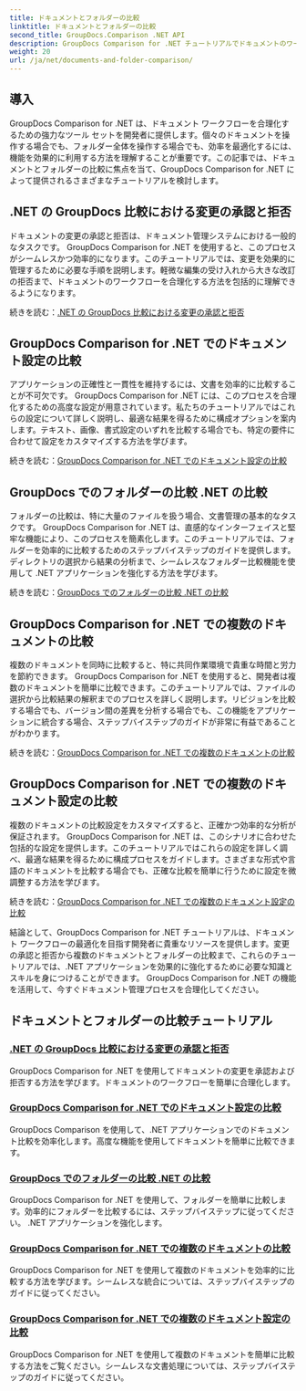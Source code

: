```yaml
---
title: ドキュメントとフォルダーの比較
linktitle: ドキュメントとフォルダーの比較
second_title: GroupDocs.Comparison .NET API
description: GroupDocs Comparison for .NET チュートリアルでドキュメントのワークフローを合理化する方法を学びます。変更を承認、拒否し、ドキュメントやフォルダーを簡単に比較します。
weight: 20
url: /ja/net/documents-and-folder-comparison/
---
```

## 導入

GroupDocs Comparison for .NET は、ドキュメント ワークフローを合理化するための強力なツール セットを開発者に提供します。個々のドキュメントを操作する場合でも、フォルダー全体を操作する場合でも、効率を最適化するには、機能を効果的に利用する方法を理解することが重要です。この記事では、ドキュメントとフォルダーの比較に焦点を当て、GroupDocs Comparison for .NET によって提供されるさまざまなチュートリアルを検討します。

## .NET の GroupDocs 比較における変更の承認と拒否

ドキュメントの変更の承認と拒否は、ドキュメント管理システムにおける一般的なタスクです。 GroupDocs Comparison for .NET を使用すると、このプロセスがシームレスかつ効率的になります。このチュートリアルでは、変更を効果的に管理するために必要な手順を説明します。軽微な編集の受け入れから大きな改訂の拒否まで、ドキュメントのワークフローを合理化する方法を包括的に理解できるようになります。

続きを読む：[.NET の GroupDocs 比較における変更の承認と拒否](./accept-reject-changes-dotnet/)

## GroupDocs Comparison for .NET でのドキュメント設定の比較

アプリケーションの正確性と一貫性を維持するには、文書を効率的に比較することが不可欠です。 GroupDocs Comparison for .NET には、このプロセスを合理化するための高度な設定が用意されています。私たちのチュートリアルではこれらの設定について詳しく説明し、最適な結果を得るために構成オプションを案内します。テキスト、画像、書式設定のいずれを比較する場合でも、特定の要件に合わせて設定をカスタマイズする方法を学びます。

続きを読む：[GroupDocs Comparison for .NET でのドキュメント設定の比較](./compare-documents-settings-dotnet/)

## GroupDocs でのフォルダーの比較 .NET の比較

フォルダーの比較は、特に大量のファイルを扱う場合、文書管理の基本的なタスクです。 GroupDocs Comparison for .NET は、直感的なインターフェイスと堅牢な機能により、このプロセスを簡素化します。このチュートリアルでは、フォルダーを効率的に比較するためのステップバイステップのガイドを提供します。ディレクトリの選択から結果の分析まで、シームレスなフォルダー比較機能を使用して .NET アプリケーションを強化する方法を学びます。

続きを読む：[GroupDocs でのフォルダーの比較 .NET の比較](./compare-folders-dotnet/)

## GroupDocs Comparison for .NET での複数のドキュメントの比較

複数のドキュメントを同時に比較すると、特に共同作業環境で貴重な時間と労力を節約できます。 GroupDocs Comparison for .NET を使用すると、開発者は複数のドキュメントを簡単に比較できます。このチュートリアルでは、ファイルの選択から比較結果の解釈までのプロセスを詳しく説明します。リビジョンを比較する場合でも、バージョン間の差異を分析する場合でも、この機能をアプリケーションに統合する場合、ステップバイステップのガイドが非常に有益であることがわかります。

続きを読む：[GroupDocs Comparison for .NET での複数のドキュメントの比較](./compare-multiple-documents-dotnet/)

## GroupDocs Comparison for .NET での複数のドキュメント設定の比較

複数のドキュメントの比較設定をカスタマイズすると、正確かつ効率的な分析が保証されます。 GroupDocs Comparison for .NET は、このシナリオに合わせた包括的な設定を提供します。このチュートリアルではこれらの設定を詳しく調べ、最適な結果を得るために構成プロセスをガイドします。さまざまな形式や言語のドキュメントを比較する場合でも、正確な比較を簡単に行うために設定を微調整する方法を学びます。

続きを読む：[GroupDocs Comparison for .NET での複数のドキュメント設定の比較](./compare-multiple-documents-settings-dotnet/)

結論として、GroupDocs Comparison for .NET チュートリアルは、ドキュメント ワークフローの最適化を目指す開発者に貴重なリソースを提供します。変更の承認と拒否から複数のドキュメントとフォルダーの比較まで、これらのチュートリアルでは、.NET アプリケーションを効果的に強化するために必要な知識とスキルを身につけることができます。 GroupDocs Comparison for .NET の機能を活用して、今すぐドキュメント管理プロセスを合理化してください。
## ドキュメントとフォルダーの比較チュートリアル
### [.NET の GroupDocs 比較における変更の承認と拒否](./accept-reject-changes-dotnet/)
GroupDocs Comparison for .NET を使用してドキュメントの変更を承認および拒否する方法を学びます。ドキュメントのワークフローを簡単に合理化します。
### [GroupDocs Comparison for .NET でのドキュメント設定の比較](./compare-documents-settings-dotnet/)
GroupDocs Comparison を使用して、.NET アプリケーションでのドキュメント比較を効率化します。高度な機能を使用してドキュメントを簡単に比較できます。
### [GroupDocs でのフォルダーの比較 .NET の比較](./compare-folders-dotnet/)
GroupDocs Comparison for .NET を使用して、フォルダーを簡単に比較します。効率的にフォルダーを比較するには、ステップバイステップに従ってください。 .NET アプリケーションを強化します。
### [GroupDocs Comparison for .NET での複数のドキュメントの比較](./compare-multiple-documents-dotnet/)
GroupDocs Comparison for .NET を使用して複数のドキュメントを効率的に比較する方法を学びます。シームレスな統合については、ステップバイステップのガイドに従ってください。
### [GroupDocs Comparison for .NET での複数のドキュメント設定の比較](./compare-multiple-documents-settings-dotnet/)
GroupDocs Comparison for .NET を使用して複数のドキュメントを簡単に比較する方法をご覧ください。シームレスな文書処理については、ステップバイステップのガイドに従ってください。
